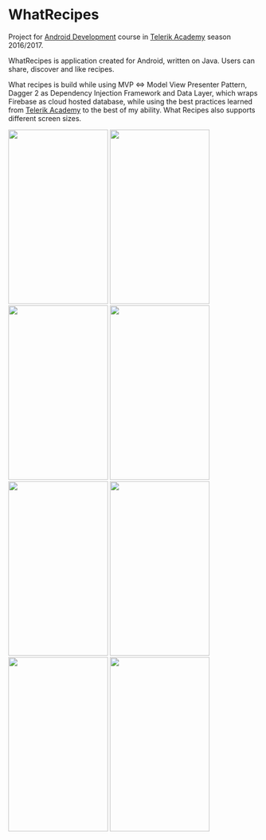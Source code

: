 # WhatRecipes

Project for [Android Development](https://github.com/TelerikAcademy/Mobile-Applications-for-Android) course in [Telerik Academy](www.telerikacademy.com) season 2016/2017.

WhatRecipes is application created for Android, written on Java. Users can share, discover and like recipes. 

What recipes is build while using MVP <=> Model View Presenter Pattern, Dagger 2 as Dependency Injection Framework and Data Layer, which wraps Firebase as cloud hosted database, while using the best practices learned from [Telerik Academy](www.telerikacademy.com) to the best of my ability. What Recipes also supports different screen sizes.

<img src="http://i.imgur.com/Z41vQrL.jpg" width="200" height="350" />
<img src="http://i.imgur.com/g53Du53.png" width="200" height="350" />
<img src="http://i.imgur.com/W1Ujqjr.png" width="200" height="350" />
<img src="http://i.imgur.com/PYeoGsU.png" width="200" height="350" />
<img src="http://i.imgur.com/qVZYsPZ.png" width="200" height="350" />
<img src="http://i.imgur.com/rjFu2bW.png" width="200" height="350" />
<img src="http://i.imgur.com/6HqUfP1.png" width="200" height="350" />
<img src="http://i.imgur.com/d4BPAuu.png" width="200" height="350" />






